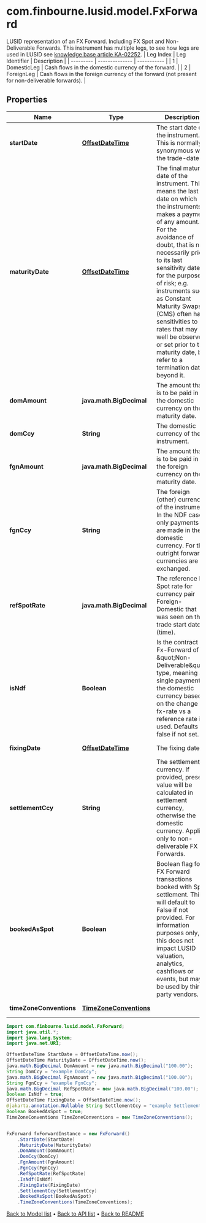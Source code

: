 # com.finbourne.lusid.model.FxForward
LUSID representation of an FX Forward.  Including FX Spot and Non-Deliverable Forwards.     This instrument has multiple legs, to see how legs are used in LUSID see [knowledge base article KA-02252](https://support.lusid.com/knowledgebase/article/KA-02252).     | Leg Index | Leg Identifier | Description |  | --------- | -------------- | ----------- |  | 1 | DomesticLeg | Cash flows in the domestic currency of the forward. |  | 2 | ForeignLeg | Cash flows in the foreign currency of the forward (not present for non-deliverable forwards). |

## Properties

Name | Type | Description | Notes
------------ | ------------- | ------------- | -------------
**startDate** | [**OffsetDateTime**](OffsetDateTime.md) | The start date of the instrument. This is normally synonymous with the trade-date. | [default to OffsetDateTime]
**maturityDate** | [**OffsetDateTime**](OffsetDateTime.md) | The final maturity date of the instrument. This means the last date on which the instruments makes a payment of any amount.  For the avoidance of doubt, that is not necessarily prior to its last sensitivity date for the purposes of risk; e.g. instruments such as  Constant Maturity Swaps (CMS) often have sensitivities to rates that may well be observed or set prior to the maturity date, but refer to a termination date beyond it. | [default to OffsetDateTime]
**domAmount** | **java.math.BigDecimal** | The amount that is to be paid in the domestic currency on the maturity date. | [default to java.math.BigDecimal]
**domCcy** | **String** | The domestic currency of the instrument. | [default to String]
**fgnAmount** | **java.math.BigDecimal** | The amount that is to be paid in the foreign currency on the maturity date. | [default to java.math.BigDecimal]
**fgnCcy** | **String** | The foreign (other) currency of the instrument. In the NDF case, only payments are made in the domestic currency.  For the outright forward, currencies are exchanged. | [default to String]
**refSpotRate** | **java.math.BigDecimal** | The reference Fx Spot rate for currency pair Foreign-Domestic that was seen on the trade start date (time). | [optional] [default to java.math.BigDecimal]
**isNdf** | **Boolean** | Is the contract an Fx-Forward of \&quot;Non-Deliverable\&quot; type, meaning a single payment in the domestic currency based on the change in fx-rate vs  a reference rate is used.  Defaults to false if not set. | [optional] [default to Boolean]
**fixingDate** | [**OffsetDateTime**](OffsetDateTime.md) | The fixing date. | [optional] [default to OffsetDateTime]
**settlementCcy** | **String** | The settlement currency.  If provided, present value will be calculated in settlement currency, otherwise the domestic currency. Applies only to non-deliverable FX Forwards. | [optional] [default to String]
**bookedAsSpot** | **Boolean** | Boolean flag for FX Forward transactions booked with Spot settlement. This will default to False if not provided.  For information purposes only, this does not impact LUSID valuation, analytics, cashflows or events, but may be used by third party vendors. | [optional] [default to Boolean]
**timeZoneConventions** | [**TimeZoneConventions**](TimeZoneConventions.md) |  | [optional] [default to TimeZoneConventions]

```java
import com.finbourne.lusid.model.FxForward;
import java.util.*;
import java.lang.System;
import java.net.URI;

OffsetDateTime StartDate = OffsetDateTime.now();
OffsetDateTime MaturityDate = OffsetDateTime.now();
java.math.BigDecimal DomAmount = new java.math.BigDecimal("100.00");
String DomCcy = "example DomCcy";
java.math.BigDecimal FgnAmount = new java.math.BigDecimal("100.00");
String FgnCcy = "example FgnCcy";
java.math.BigDecimal RefSpotRate = new java.math.BigDecimal("100.00");
Boolean IsNdf = true;
OffsetDateTime FixingDate = OffsetDateTime.now();
@jakarta.annotation.Nullable String SettlementCcy = "example SettlementCcy";
Boolean BookedAsSpot = true;
TimeZoneConventions TimeZoneConventions = new TimeZoneConventions();


FxForward fxForwardInstance = new FxForward()
    .StartDate(StartDate)
    .MaturityDate(MaturityDate)
    .DomAmount(DomAmount)
    .DomCcy(DomCcy)
    .FgnAmount(FgnAmount)
    .FgnCcy(FgnCcy)
    .RefSpotRate(RefSpotRate)
    .IsNdf(IsNdf)
    .FixingDate(FixingDate)
    .SettlementCcy(SettlementCcy)
    .BookedAsSpot(BookedAsSpot)
    .TimeZoneConventions(TimeZoneConventions);
```


[Back to Model list](../README.md#documentation-for-models) &#8226; [Back to API list](../README.md#documentation-for-api-endpoints) &#8226; [Back to README](../README.md)
